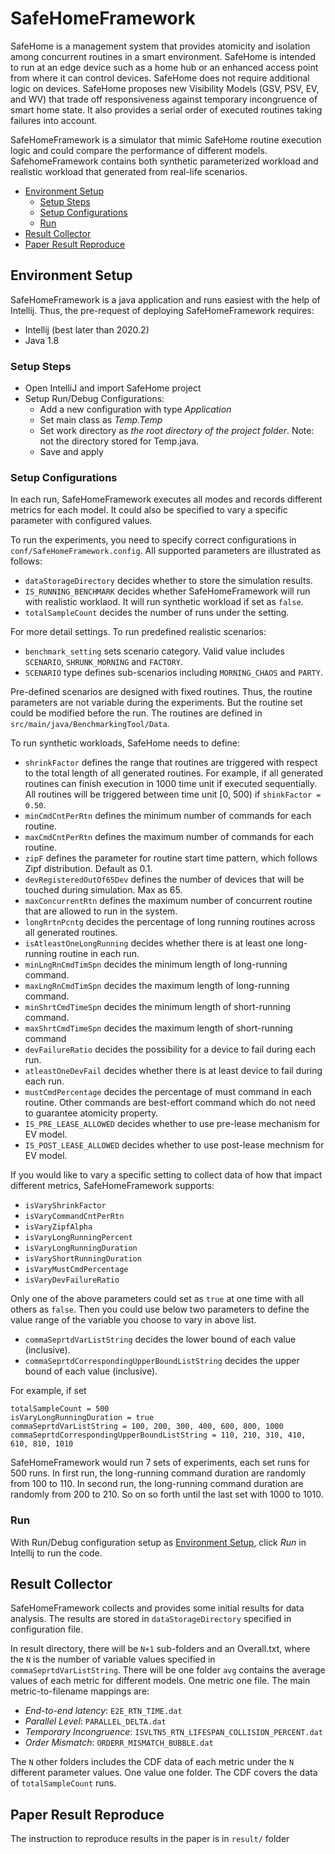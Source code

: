 # SafeHomeFramework
SafeHome is a management system that provides atomicity and isolation among 
concurrent routines in a smart environment. SafeHome is intended to run at 
an edge device such as a home hub or an enhanced access point from where it
can control devices. SafeHome does not require additional logic on devices. 
SafeHome proposes new Visibility Models (GSV, PSV, EV, and WV) that trade 
off responsiveness against temporary incongruence of smart home state. It 
also provides a serial order of executed routines taking failures into account.
 
SafeHomeFramework is a simulator that mimic SafeHome routine execution logic 
and could compare the performance of different models. SafehomeFramework 
contains both synthetic parameterized workload and realistic workload that 
generated from real-life scenarios.

- [Environment Setup](#environment-setup)
    * [Setup Steps](#setup-steps)
    * [Setup Configurations](#setup-configurations)
    * [Run](#run)
- [Result Collector](#result-collector)
- [Paper Result Reproduce](#paper-result-reproduce)

## Environment Setup
SafeHomeFramework is a java application and runs easiest with the help of 
Intellij. Thus, the pre-request of deploying SafeHomeFramework requires:
- Intellij (best later than 2020.2)
- Java 1.8

### Setup Steps
- Open IntelliJ and import SafeHome project
- Setup Run/Debug Configurations:
    - Add a new configuration with type *Application*
    - Set main class as *Temp.Temp*
    - Set work directory as *the root directory of the project folder*. Note: 
    not the directory stored for Temp.java.
    - Save and apply

### Setup Configurations
In each run, SafeHomeFramework executes all modes and records different metrics 
for each model. It could also be specified to vary a specific parameter with 
configured values.

To run the experiments, you need to specify correct configurations in 
`conf/SafeHomeFramework.config`. All supported parameters are illustrated as
follows:

- `dataStorageDirectory` decides whether to store the simulation results.
- `IS_RUNNING_BENCHMARK` decides whether SafeHomeFramework will run with 
realistic worklaod. It will run synthetic workload if set as `false`. 
- `totalSampleCount` decides the number of runs under the setting.
   
For more detail settings. To run predefined realistic scenarios:
- `benchmark_setting` sets scenario category. Valid value includes `SCENARIO`,
`SHRUNK_MORNING` and `FACTORY`.
- `SCENARIO` type defines sub-scenarios including `MORNING_CHAOS` and `PARTY`.

Pre-defined scenarios are designed with fixed routines. Thus, the routine 
parameters are not variable during the experiments. But the routine set could 
be modified before the run. The routines are defined in 
`src/main/java/BenchmarkingTool/Data`.
  
To run synthetic workloads, SafeHome needs to define:
- `shrinkFactor` defines the range that routines are triggered with respect to
the total length of all generated routines. For example, if all generated routines
can finish execution in 1000 time unit if executed sequentially. All routines will
be triggered between time unit [0, 500) if `shinkFactor = 0.50`.
- `minCmdCntPerRtn` defines the minimum number of commands for each routine.
- `maxCmdCntPerRtn` defines the maximum number of commands for each routine.
- `zipF` defines the parameter for routine start time pattern, which follows Zipf
distribution. Default as 0.1.
- `devRegisteredOutOf65Dev` defines the number of devices that will be touched
during simulation. Max as 65.
- `maxConcurrentRtn` defines the maximum number of concurrent routine that are 
allowed to run in the system.
- `longRrtnPcntg` decides the percentage of long running routines across all 
generated routines.
- `isAtleastOneLongRunning` decides whether there is at least one long-running 
routine in each run.
- `minLngRnCmdTimSpn` decides the minimum length of long-running command.
- `maxLngRnCmdTimSpn` decides the maximum length of long-running command.
- `minShrtCmdTimeSpn` decides the minimum length of short-running command.
- `maxShrtCmdTimeSpn` decides the maximum length of short-running command
- `devFailureRatio` decides the possibility for a device to fail during each run.
- `atleastOneDevFail` decides whether there is at least device to fail during each 
run.
- `mustCmdPercentage` decides the percentage of must command in each routine. 
Other commands are best-effort command which do not need to guarantee atomicity 
property.
- `IS_PRE_LEASE_ALLOWED` decides whether to use pre-lease mechanism for EV model.
- `IS_POST_LEASE_ALLOWED` decides whether to use post-lease mechnism for EV model.

If you would like to vary a specific setting to collect data of how that impact 
different metrics, SafeHomeFramework supports:
- `isVaryShrinkFactor` 
- `isVaryCommandCntPerRtn`
- `isVaryZipfAlpha`
- `isVaryLongRunningPercent`
- `isVaryLongRunningDuration`
- `isVaryShortRunningDuration`
- `isVaryMustCmdPercentage`
- `isVaryDevFailureRatio`  

Only one of the above parameters could set as `true` at one time with all others 
as `false`. Then you could use below two parameters to define the value range of 
the variable you choose to vary in above list.
- `commaSeprtdVarListString` decides the lower bound of each value (inclusive). 
- `commaSeprtdCorrespondingUpperBoundListString` decides the upper bound of each 
value (inclusive).

For example, if set
```
totalSampleCount = 500
isVaryLongRunningDuration = true
commaSeprtdVarListString = 100, 200, 300, 400, 600, 800, 1000
commaSeprtdCorrespondingUpperBoundListString = 110, 210, 310, 410, 610, 810, 1010
``` 
SafeHomeFramework would run 7 sets of experiments, each set runs for 500 runs.
In first run, the long-running command duration are randomly from 100 to 110.
In second run, the long-running command duration are randomly from 200 to 210.
So on so forth until the last set with 1000 to 1010.

### Run
With Run/Debug configuration setup as [Environment Setup](#setup-steps), click 
*Run* in Intellij to run the code.

## Result Collector
SafeHomeFramework collects and provides some initial results for data analysis.
The results are stored in `dataStorageDirectory` specified in configuration file.

In result directory, there will be `N+1` sub-folders and an Overall.txt, where 
the `N` is the number of variable values specified in `commaSeprtdVarListString`.
There will be one folder `avg` contains the average values of each metric for 
different models. One metric one file. The main metric-to-filename mappings are:
- *End-to-end latency*: `E2E_RTN_TIME.dat`
- *Parallel Level*: `PARALLEL_DELTA.dat`
- *Temporary Incongruence*: `ISVLTN5_RTN_LIFESPAN_COLLISION_PERCENT.dat`
- *Order Mismatch*: `ORDERR_MISMATCH_BUBBLE.dat`

The `N` other folders includes the CDF data of each metric under the `N` different 
parameter values. One value one folder. The CDF covers the data of 
`totalSampleCount` runs.

## Paper Result Reproduce
The instruction to reproduce results in the paper is in `result/` folder 
